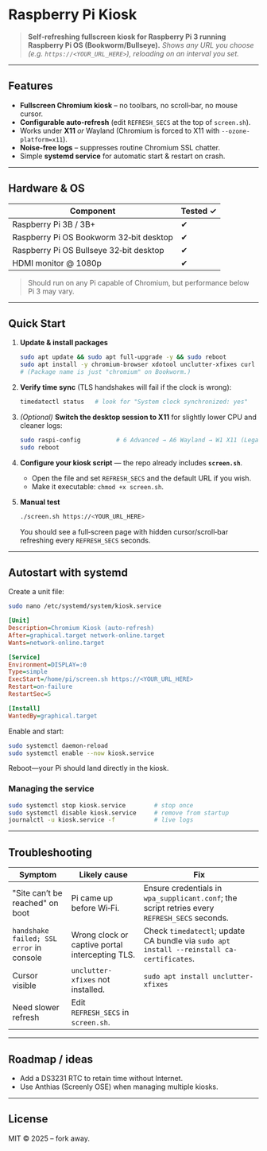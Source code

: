 # Raspberry Pi Kiosk

> **Self‑refreshing fullscreen kiosk for Raspberry Pi 3 running Raspberry Pi OS (Bookworm/Bullseye).**
> *Shows any URL you choose (e.g. `https://<YOUR_URL_HERE>`), reloading on an interval you set.*

---

## Features

* **Fullscreen Chromium kiosk** – no toolbars, no scroll‑bar, no mouse cursor.
* **Configurable auto‑refresh** (edit `REFRESH_SECS` at the top of `screen.sh`).
* Works under **X11** *or* Wayland (Chromium is forced to X11 with `--ozone-platform=x11`).
* **Noise‑free logs** – suppresses routine Chromium SSL chatter.
* Simple **systemd service** for automatic start & restart on crash.

---

## Hardware & OS

| Component                               | Tested ✓ |
| --------------------------------------- | -------- |
| Raspberry Pi 3B / 3B+                   | ✔︎       |
| Raspberry Pi OS Bookworm 32‑bit desktop | ✔︎       |
| Raspberry Pi OS Bullseye 32‑bit desktop | ✔︎       |
| HDMI monitor @ 1080p                    | ✔︎       |

> Should run on any Pi capable of Chromium, but performance below Pi 3 may vary.

---

## Quick Start

1. **Update & install packages**

   ```bash
   sudo apt update && sudo apt full-upgrade -y && sudo reboot
   sudo apt install -y chromium-browser xdotool unclutter-xfixes curl ca-certificates
   # (Package name is just "chromium" on Bookworm.)
   ```
2. **Verify time sync** (TLS handshakes will fail if the clock is wrong):

   ```bash
   timedatectl status   # look for "System clock synchronized: yes"
   ```
3. *(Optional)* **Switch the desktop session to X11** for slightly lower CPU and cleaner logs:

   ```bash
   sudo raspi-config          # 6 Advanced → A6 Wayland → W1 X11 (Legacy)
   sudo reboot
   ```
4. **Configure your kiosk script** — the repo already includes **`screen.sh`**.

   * Open the file and set `REFRESH_SECS` and the default URL if you wish.
   * Make it executable:  `chmod +x screen.sh`.
5. **Manual test**

   ```bash
   ./screen.sh https://<YOUR_URL_HERE>
   ```

   You should see a full‑screen page with hidden cursor/scroll‑bar refreshing every `REFRESH_SECS` seconds.

---

## Autostart with systemd

Create a unit file:

```bash
sudo nano /etc/systemd/system/kiosk.service
```

```ini
[Unit]
Description=Chromium Kiosk (auto‑refresh)
After=graphical.target network-online.target
Wants=network-online.target

[Service]
Environment=DISPLAY=:0
Type=simple
ExecStart=/home/pi/screen.sh https://<YOUR_URL_HERE>
Restart=on-failure
RestartSec=5

[Install]
WantedBy=graphical.target
```

Enable and start:

```bash
sudo systemctl daemon-reload
sudo systemctl enable --now kiosk.service
```

Reboot—your Pi should land directly in the kiosk.

### Managing the service

```bash
sudo systemctl stop kiosk.service        # stop once
sudo systemctl disable kiosk.service     # remove from startup
journalctl -u kiosk.service -f           # live logs
```

---

## Troubleshooting

| Symptom                                  | Likely cause                                    | Fix                                                                                           |
| ---------------------------------------- | ----------------------------------------------- | --------------------------------------------------------------------------------------------- |
| "Site can’t be reached" on boot          | Pi came up before Wi‑Fi.                        | Ensure credentials in `wpa_supplicant.conf`; the script retries every `REFRESH_SECS` seconds. |
| `handshake failed; SSL error` in console | Wrong clock or captive portal intercepting TLS. | Check `timedatectl`; update CA bundle via `sudo apt install --reinstall ca-certificates`.     |
| Cursor visible                           | `unclutter-xfixes` not installed.               | `sudo apt install unclutter-xfixes`                                                           |
| Need slower refresh                      | Edit `REFRESH_SECS` in `screen.sh`.             |                                                                                               |

---

## Roadmap / ideas

* Add a DS3231 RTC to retain time without Internet.
* Use Anthias (Screenly OSE) when managing multiple kiosks.

---

## License

MIT © 2025 – fork away.
